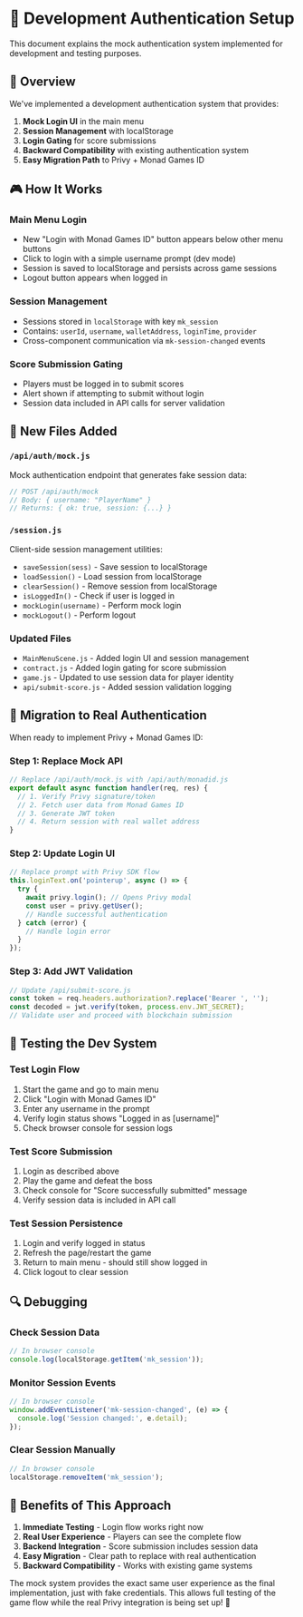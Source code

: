 # 🔐 Development Authentication Setup

This document explains the mock authentication system implemented for development and testing purposes.

## 🎯 Overview

We've implemented a development authentication system that provides:

1. **Mock Login UI** in the main menu
2. **Session Management** with localStorage
3. **Login Gating** for score submissions
4. **Backward Compatibility** with existing authentication system
5. **Easy Migration Path** to Privy + Monad Games ID

## 🎮 How It Works

### **Main Menu Login**
- New "Login with Monad Games ID" button appears below other menu buttons
- Click to login with a simple username prompt (dev mode)
- Session is saved to localStorage and persists across game sessions
- Logout button appears when logged in

### **Session Management**
- Sessions stored in `localStorage` with key `mk_session`
- Contains: `userId`, `username`, `walletAddress`, `loginTime`, `provider`
- Cross-component communication via `mk-session-changed` events

### **Score Submission Gating**
- Players must be logged in to submit scores
- Alert shown if attempting to submit without login
- Session data included in API calls for server validation

## 📁 New Files Added

### `/api/auth/mock.js`
Mock authentication endpoint that generates fake session data:
```javascript
// POST /api/auth/mock
// Body: { username: "PlayerName" }
// Returns: { ok: true, session: {...} }
```

### `/session.js`
Client-side session management utilities:
- `saveSession(sess)` - Save session to localStorage
- `loadSession()` - Load session from localStorage  
- `clearSession()` - Remove session from localStorage
- `isLoggedIn()` - Check if user is logged in
- `mockLogin(username)` - Perform mock login
- `mockLogout()` - Perform logout

### Updated Files
- `MainMenuScene.js` - Added login UI and session management
- `contract.js` - Added login gating for score submission
- `game.js` - Updated to use session data for player identity
- `api/submit-score.js` - Added session validation logging

## 🔄 Migration to Real Authentication

When ready to implement Privy + Monad Games ID:

### **Step 1: Replace Mock API**
```javascript
// Replace /api/auth/mock.js with /api/auth/monadid.js
export default async function handler(req, res) {
  // 1. Verify Privy signature/token
  // 2. Fetch user data from Monad Games ID
  // 3. Generate JWT token
  // 4. Return session with real wallet address
}
```

### **Step 2: Update Login UI**
```javascript
// Replace prompt with Privy SDK flow
this.loginText.on('pointerup', async () => {
  try {
    await privy.login(); // Opens Privy modal
    const user = privy.getUser();
    // Handle successful authentication
  } catch (error) {
    // Handle login error
  }
});
```

### **Step 3: Add JWT Validation**
```javascript
// Update /api/submit-score.js
const token = req.headers.authorization?.replace('Bearer ', '');
const decoded = jwt.verify(token, process.env.JWT_SECRET);
// Validate user and proceed with blockchain submission
```

## 🧪 Testing the Dev System

### **Test Login Flow**
1. Start the game and go to main menu
2. Click "Login with Monad Games ID"
3. Enter any username in the prompt
4. Verify login status shows "Logged in as [username]"
5. Check browser console for session logs

### **Test Score Submission**
1. Login as described above
2. Play the game and defeat the boss
3. Check console for "Score successfully submitted" message
4. Verify session data is included in API call

### **Test Session Persistence**
1. Login and verify logged in status
2. Refresh the page/restart the game
3. Return to main menu - should still show logged in
4. Click logout to clear session

## 🔍 Debugging

### **Check Session Data**
```javascript
// In browser console
console.log(localStorage.getItem('mk_session'));
```

### **Monitor Session Events**
```javascript
// In browser console
window.addEventListener('mk-session-changed', (e) => {
  console.log('Session changed:', e.detail);
});
```

### **Clear Session Manually**
```javascript
// In browser console
localStorage.removeItem('mk_session');
```

## 🎯 Benefits of This Approach

1. **Immediate Testing** - Login flow works right now
2. **Real User Experience** - Players can see the complete flow
3. **Backend Integration** - Score submission includes session data
4. **Easy Migration** - Clear path to replace with real authentication
5. **Backward Compatibility** - Works with existing game systems

The mock system provides the exact same user experience as the final implementation, just with fake credentials. This allows full testing of the game flow while the real Privy integration is being set up! 🚀